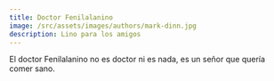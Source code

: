 ```yaml
---
title: Doctor Fenilalanino
image: /src/assets/images/authors/mark-dinn.jpg
description: Lino para los amigos
---
```


El doctor Fenilalanino no es doctor ni es nada, es un señor que quería comer sano.
